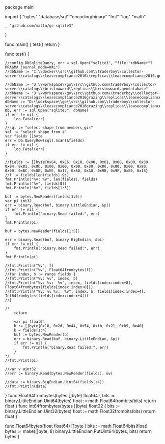package main

import (
	"bytes"
	"database/sql"
	"encoding/binary"
	"fmt"
	"log"
	"math"

	_ "github.com/mattn/go-sqlite3"
)

func main() {
	test()
	return
}

func test() {

	//config.DbSqliteQuery, err = sql.Open("sqlite3", "file:"+dbName+"?PRAGMA journal_mode=WAL")
	//dbName := "C:\\docker\\src\\github.com\\traderboy\\collector-server\\catalogs\\leasecompliance2016\\replicas\\leasecompliance2016.geodatabase"

	//dbName := "D:\\workspace\\go\\src\\github.com\traderboy\\collector-server\\catalogs\\bristowward\\replicas\\bristowward.geodatabase"
	//dbName := "D:\\workspace\\go\\src\\github.com\\traderboy\\collector-server\\catalogs\\leasecompliance2016grazing\\replicas\\leasecompliance2016grazing.geodatabase"
	dbName := "D:\\workspace\\go\\src\\github.com\\traderboy\\collector-server\\catalogs\\leasecompliance2016grazing\\replicas\\leasecompliance2016grazing.geodatabase"
	Db, err := sql.Open("sqlite3", dbName)
	if err != nil {
		log.Fatal(err)
	}
	//sql := "select shape from members_gis"
	sql := "select shape from s"
	var fields []byte
	err = Db.QueryRow(sql).Scan(&fields)
	if err != nil {
		log.Fatal(err)
	}

	//fields := []byte{0x64, 0xE6, 0x10, 0x00, 0x01, 0x00, 0x00, 0x00, 0x04, 0x01, 0x0C, 0x00, 0x00, 0x00, 0x00, 0x00, 0x00, 0x00, 0x80, 0x90, 0xBC, 0xDE, 0xEE, 0x17, 0x80, 0xA0, 0x9B, 0x9F, 0xB9, 0x18}
	//f := fields[len(fields)-9:]
	fmt.Println("%v: %v", len(fields), fields)
	fmt.Println("%v", fields[0])
	fmt.Println("%v", fields[1:5])

	buf := bytes.NewReader(fields[1:5])
	var pi int32
	err = binary.Read(buf, binary.LittleEndian, &pi)
	if err != nil {
		fmt.Println("binary.Read failed:", err)
	}
	fmt.Println(pi)

	buf = bytes.NewReader(fields[1:5])

	err = binary.Read(buf, binary.BigEndian, &pi)
	if err != nil {
		fmt.Println("binary.Read failed:", err)
	}
	fmt.Println(pi)

	//fmt.Println("%v", f)
	//fmt.Println("%v", Float64frombytes(f))
	//for index, b := range fields {
	//fmt.Println("%v: %v", index, b)
	//fmt.Println("%v: %v:  %v", index, fields[index:index+8], Float64frombytes(fields[index:index+8]))
	//fmt.Println("%v: %v %v:  %v", index, b, fields[index:index+4], Int64frombytes(fields[index:index+4]))
	//}

	/*
		return

		var pi float64
		b := []byte{0x18, 0x2d, 0x44, 0x54, 0xfb, 0x21, 0x09, 0x40}
		b = fields[1:4]
		buf := bytes.NewReader(b)
		err = binary.Read(buf, binary.LittleEndian, &pi)
		if err != nil {
			fmt.Println("binary.Read failed:", err)
		}
	*/
	//fmt.Print(pi)

	//var v uint32
	//err := binary.Read(bytes.NewReader(fields), &v)

	//data := binary.BigEndian.Uint64(fields[:4])
	//fmt.Println(data)
}
func Float64frombytes(bytes []byte) float64 {
	bits := binary.LittleEndian.Uint64(bytes)
	float := math.Float64frombits(bits)
	return float
}
func Int64frombytes(bytes []byte) float32 {
	bits := binary.LittleEndian.Uint32(bytes)
	float := math.Float32frombits(bits)
	return float
}

func Float64bytes(float float64) []byte {
	bits := math.Float64bits(float)
	bytes := make([]byte, 8)
	binary.LittleEndian.PutUint64(bytes, bits)
	return bytes
}
